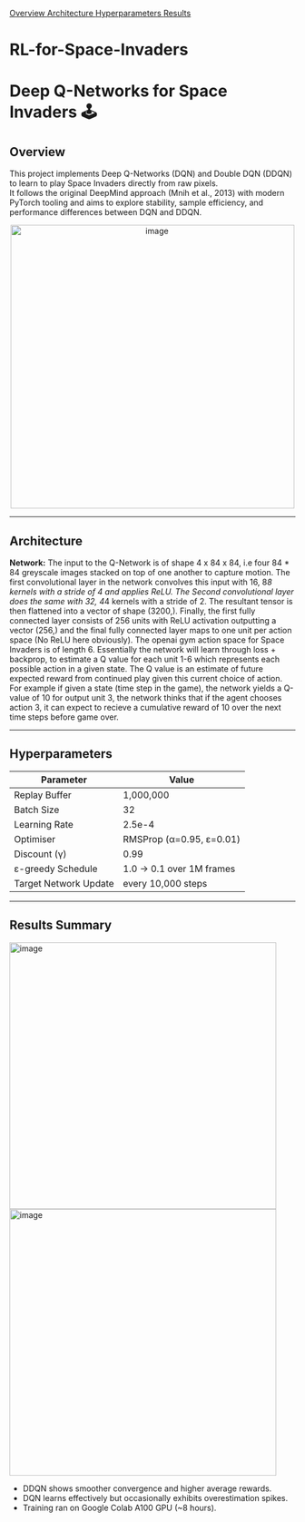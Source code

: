 <a href="https://github.com/TomRea1/RL-for-Space-Invaders/edit/main/README.md#overview">Overview  </a>
<a href="https://github.com/TomRea1/RL-for-Space-Invaders/edit/main/README.md#architecture">Architecture  </a>
<a href="https://github.com/TomRea1/RL-for-Space-Invaders/edit/main/README.md#hyperparameters">Hyperparameters  </a>
<a href="https://github.com/TomRea1/RL-for-Space-Invaders/edit/main/README.md#results-summary">Results  </a>

# RL-for-Space-Invaders
# Deep Q-Networks for Space Invaders 🕹️

## Overview
This project implements Deep Q-Networks (DQN) and Double DQN (DDQN) to learn to play Space Invaders directly from raw pixels.  
It follows the original DeepMind approach (Mnih et al., 2013) with modern PyTorch tooling and aims to explore stability, sample efficiency, and performance differences between DQN and DDQN.

<p align="center">
  <img width="500" alt="image" src="https://github.com/user-attachments/assets/4dba585d-52c1-4b32-a6e9-0e58afa073c7" />
</p>

-----

## Architecture
**Network:** 
The input to the Q-Network is of shape 4 x 84 x 84, i.e four 84 * 84 greyscale images stacked on top of one another to capture motion. The first convolutional layer in the network convolves this input with 16, 8*8 kernels with a stride of 4 and applies ReLU. The Second convolutional layer does the same with 32, 4*4 kernels with a stride of 2. The resultant tensor is then flattened into a vector of shape (3200,). Finally, the first fully connected layer consists of 256 units with ReLU activation outputting a vector (256,) and the final fully connected layer maps to one unit per action space (No ReLU here obviously). The openai gym action space for Space Invaders is of length 6. Essentially the network will learn through loss + backprop, to estimate a Q value for each unit 1-6 which represents each possible action in a given state. The Q value is an estimate of future expected reward from continued play given this current choice of action. For example if given a state (time step in the game), the network yields a Q-value of 10 for output unit 3, the network thinks that if the agent chooses action 3, it can expect to recieve a cumulative reward of 10 over the next time steps before game over. 

-----

## Hyperparameters 

| Parameter | Value |
|------------|--------|
| Replay Buffer | 1,000,000 |
| Batch Size | 32 |
| Learning Rate | 2.5e-4 |
| Optimiser | RMSProp (α=0.95, ε=0.01) |
| Discount (γ) | 0.99 |
| ε-greedy Schedule | 1.0 → 0.1 over 1M frames |
| Target Network Update | every 10,000 steps |

-----

## Results Summary
<p>
  <img width="470" alt="image" src="https://github.com/user-attachments/assets/68a1a97a-0f2f-4f08-bf09-209d9ca9e6ac" />
  <img width="470" alt="image" src="https://github.com/user-attachments/assets/97c9b9c4-88fb-43a8-b0c5-4e8b9c58abc5" />
</p>

- DDQN shows smoother convergence and higher average rewards.
- DQN learns effectively but occasionally exhibits overestimation spikes.
- Training ran on Google Colab A100 GPU (~8 hours).

